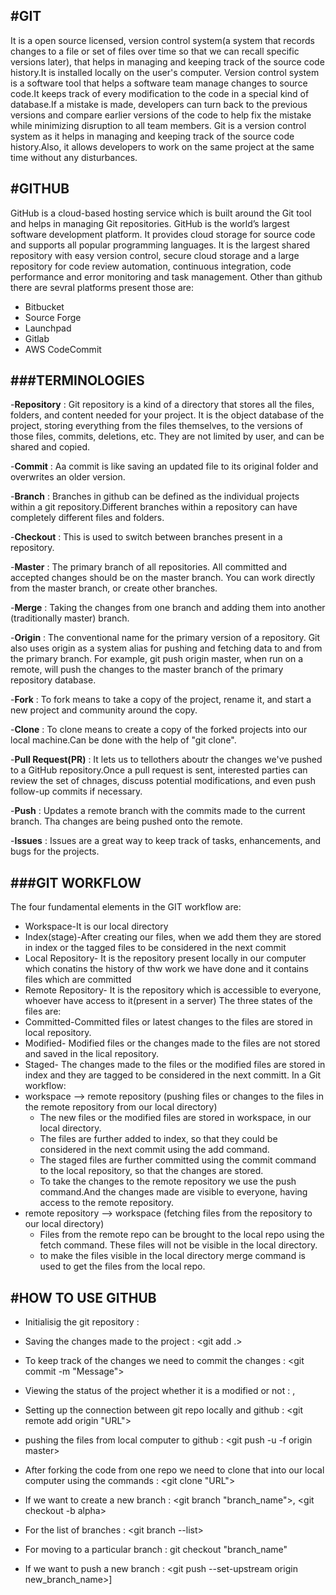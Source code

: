 #GIT
-----------------
It is a open source licensed, version control system(a system that records changes to a file or set of files over time so that we can recall specific versions later), that helps in managing and keeping track of the source code history.It is installed locally on the user's computer. 
Version control system is a software tool that helps a software team manage changes to source code.It keeps track of every modification to the code in a special kind of database.If a mistake is made, developers can turn back to the previous versions and compare earlier versions of the code to help fix the mistake while minimizing disruption to all team members.
Git is a version control system as it helps in managing and keeping track of the source code history.Also, it allows developers to work on the same project at the same time without any disturbances.

#GITHUB
-----------
GitHub is a cloud-based hosting service which is built around the Git tool and helps in managing Git repositories.
GitHub is the world’s largest software development platform. It provides cloud storage for source code and supports all popular programming languages.
It is the largest shared repository with easy version control, secure cloud storage and a large repository for code review automation, continuous integration, code performance and error monitoring and task management. 
Other than github there are sevral platforms present those are:
- Bitbucket
- Source Forge
- Launchpad
- Gitlab
- AWS CodeCommit


###TERMINOLOGIES
------------------
-**Repository** : Git repository is a kind of a directory that stores all the files, folders, and content needed for your project. It is the object database of the project, storing everything from the files themselves, to the versions of those files, commits, deletions, etc. They are not limited by user, and can be shared and copied.

-**Commit** :  Aa commit is like saving an updated file to its original folder and overwrites an older version.

-**Branch** : Branches in github can be defined as the individual projects within a git repository.Different branches within a repository can have completely different files and folders.

-**Checkout** : This is used to switch between branches present in a repository.

-**Master** : The primary branch of all repositories. All committed and accepted changes should be on the master branch. You can work directly from the master branch, or create other branches.

-**Merge** : Taking the changes from one branch and adding them into another (traditionally master) branch.

-**Origin** : The conventional name for the primary version of a repository. Git also uses origin as a system alias for pushing and fetching data to and from the primary branch. For example, git push origin master, when run on a remote, will push the changes to the master branch of the primary repository database.

-**Fork** : To fork means to take a copy of the project, rename it, and start a new project and community around the copy.

-**Clone** : To clone means to create a copy of the forked projects into our local machine.Can be done with the help of "git clone".

-**Pull Request(PR)** : It lets us to tellothers aboutr the changes we've pushed to a GitHub repository.Once a pull request is sent, interested parties can review the set of chnages, discuss potential modifications, and even push follow-up commits if necessary.

-**Push** : Updates a remote branch with the commits made to the current branch. Tha changes are being pushed onto the remote.

-**Issues** : Issues are a great way to keep track of tasks, enhancements, and bugs for the projects. 


###GIT WORKFLOW
----------------
The four fundamental elements in the GIT workflow are:
- Workspace-It is our local directory
- Index(stage)-After creating our files, when we add them they are stored in index or the tagged files to be considered in the next commit
- Local Repository- It is the repository present locally in our computer which conatins the history of thw work we have done and it contains files which are committed
- Remote Repository- It is the repository which is accessible to everyone, whoever have access to it(present in a server)
The three states of the files are:
- Committed-Committed files or latest changes to the files are stored in local repository.
- Modified- Modified files or the changes made to the files are not stored and saved in the lical repository.
- Staged- The changes made to the files or the modified files are stored in index and they are tagged to be considered in the next committ.
In a Git workflow:
- workspace --> remote repository (pushing files or changes to the files in the remote repository from our local directory)
	- The new files or the modified files are stored in workspace, in our local directory.
	- The files are further added to index, so that they could be considered in the next commit using the add command.
	- The staged files are further committed using the commit command to the local repository, so that the changes are stored.
	- To take the changes to the remote repository we use the push command.And the changes made are visible to everyone, having access to the remote repository.
- remote repository --> workspace (fetching files from the repository to our local directory)
	- Files from the remote repo can be brought to the local repo using the fetch command. These files will not be visible in the local directory.
	- to make the files visible in the local directory merge command is used to get the files from the local repo.


#HOW TO USE GITHUB
-------------------
- Initialisig the git repository : <git init>

- Saving the changes made to the project : <git add .>

- To keep track of the changes we need to commit the changes : <git commit -m "Message">

- Viewing the status of the project whether it is a modified or not : <git status>,<git diff>

- Setting up the connection between git repo locally and github : <git remote add origin "URL">

- pushing the files from local computer to github : <git push -u -f origin master>

- After forking the code from one repo we need to clone that into our local computer using the commands : <git clone "URL">

- If we want to create a new branch : <git branch "branch_name">, <git checkout -b alpha>

- For the list of branches : <git branch --list>

- For moving to a particular branch : git checkout "branch_name"

- If we want to push a new branch : <git push --set-upstream origin new_branch_name>\]

